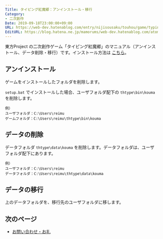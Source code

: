 ```yaml
---
Title: タイピング紅魔郷：アンインストール・移行
Category:
- 二次創作
Date: 2019-09-18T23:00:00+09:00
URL: https://web-dev.hatenablog.com/entry/nijisousaku/touhou/game/typing/koumakyou/manual/uninstall-and-data-migration
EditURL: https://blog.hatena.ne.jp/mamorums/web-dev.hatenablog.com/atom/entry/17680117127170376792
---
```


東方Project の二次創作ゲーム「タイピング紅魔郷」のマニュアル（アンインストール、データ削除・移行）です。インストール方法は [こちら](/entry/nijisousaku/touhou/game/typing/koumakyou/manual/install-and-start)。


## アンインストール
ゲームをインストールしたフォルダを削除します。

`setup.bat` でインストールした場合、ユーザフォルダ配下の `thtype\bin\kouma` を削除します。

```
例）
ユーザフォルダ：C:\Users\reimu
ゲームフォルダ：C:\Users\reimu\thtype\bin\kouma
```


## データの削除
データフォルダ `thtype\data\kouma` を削除します。データフォルダは、ユーザフォルダ配下にあります。

```
例）
ユーザフォルダ：C:\Users\reimu
データフォルダ：C:\Users\reimu\thtype\data\kouma
```


## データの移行
上のデータフォルダを、移行先のユーザフォルダに移します。


## 次のページ
- [お問い合わせ・お礼](/entry/nijisousaku/touhou/game/typing/koumakyou/manual/inquiry-and-thanks)
